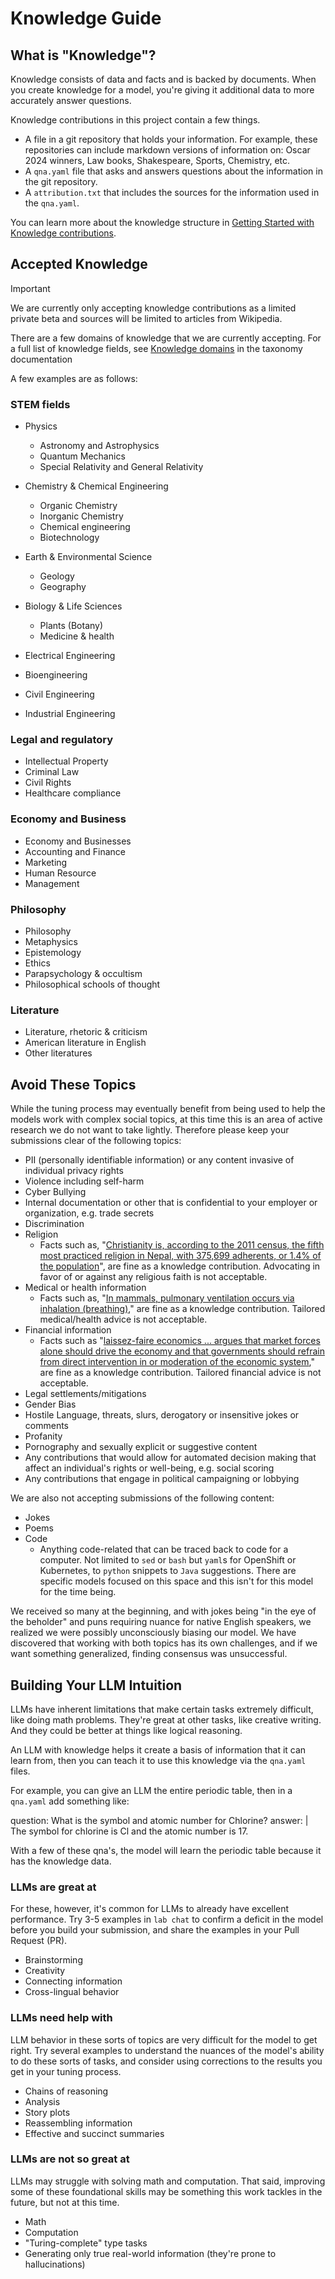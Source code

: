 # Knowledge Guide
## What is "Knowledge"?

Knowledge consists of data and facts and is backed by documents. When you create knowledge for a model, you're giving it additional data to more accurately answer questions.

Knowledge contributions in this project contain a few things. 
- A file in a git repository that holds your information. For example, these repositories can include markdown versions of information on: Oscar 2024 winners, Law books, Shakespeare, Sports, Chemistry, etc. 
- A `qna.yaml` file that asks and answers questions about the information in the git repository.  
- A `attribution.txt` that includes the sources for the information used in the `qna.yaml`.

You can learn more about the knowledge structure in [Getting Started with Knowledge contributions](https://github.com/instructlab/taxonomy/blob/main/README.md#getting-started-with-knowledge-contributions).

## Accepted Knowledge 

> [!IMPORTANT]
> We are currently only accepting knowledge contributions as a limited private beta and sources will be limited to articles from Wikipedia.

There are a few domains of knowledge that we are currently accepting. For a full list of knowledge fields, see [Knowledge domains](https://github.com/instructlab/taxonomy/blob/main/knowledge/knowledge_domains.md) in the taxonomy documentation 

A few examples are as follows:

### STEM fields

- Physics
    - Astronomy and Astrophysics
    - Quantum Mechanics
    - Special Relativity and General Relativity

- Chemistry & Chemical Engineering
    - Organic Chemistry
    - Inorganic Chemistry
    - Chemical engineering
    - Biotechnology

- Earth & Environmental Science
    - Geology
    - Geography

- Biology & Life Sciences
    - Plants (Botany)
    - Medicine & health

- Electrical Engineering
- Bioengineering
- Civil Engineering
- Industrial Engineering

### Legal and regulatory 

- Intellectual Property
- Criminal Law
- Civil Rights
- Healthcare compliance

### Economy and Business

- Economy and Businesses
- Accounting and Finance
- Marketing
- Human Resource
- Management

### Philosophy 

- Philosophy
- Metaphysics
- Epistemology
- Ethics
- Parapsychology & occultism
- Philosophical schools of thought

### Literature

- Literature, rhetoric & criticism
- American literature in English
- Other literatures

## Avoid These Topics

While the tuning process may eventually benefit from being used to help the models work with complex social topics, at this time this is an area of active research we do not want to take lightly. Therefore please keep your submissions clear of the following topics:

* PII (personally identifiable information) or any content invasive of individual privacy rights
* Violence including self-harm
* Cyber Bullying
* Internal documentation or other that is confidential to your employer or organization, e.g. trade secrets
* Discrimination
* Religion
  * Facts such as, "[Christianity is, according to the 2011 census, the fifth most practiced religion in Nepal, with 375,699 adherents, or 1.4% of the population](https://en.wikipedia.org/wiki/Christianity_in_Nepal)", are fine as a knowledge contribution. Advocating in favor of or against any religious faith is not acceptable.
* Medical or health information
  * Facts such as,  "[In mammals, pulmonary ventilation occurs via inhalation (breathing)](https://opentextbc.ca/biology/chapter/11-3-circulatory-and-respiratory-systems/)," are fine as a knowledge contribution. Tailored medical/health advice is not acceptable.
* Financial information
  * Facts such as "[laissez-faire economics ... argues that market forces alone should drive the economy and that governments should refrain from direct intervention in or moderation of the economic system](https://openstax.org/books/world-history-volume-2/pages/6-3-capitalism-and-the-first-industrial-revolution)," are fine as a knowledge contribution. Tailored financial advice is not acceptable.
* Legal settlements/mitigations
* Gender Bias
* Hostile Language, threats, slurs, derogatory or insensitive jokes or comments
* Profanity
* Pornography and sexually explicit or suggestive content
* Any contributions that would allow for automated decision making that affect an individual's rights or well-being, e.g. social scoring
* Any contributions that engage in political campaigning or lobbying

We are also not accepting submissions of the following content:
* Jokes
* Poems
* Code
  * Anything code-related that can be traced back to code for a computer. Not limited to `sed` or `bash` but `yaml`s for OpenShift or Kubernetes, to `python` snippets to `Java` suggestions. There are specific models focused on this space and this isn't for this model for the time being.

We received so many at the beginning, and with jokes being "in the eye of the beholder" and puns requiring nuance for native English speakers, we realized we were possibly unconsciously biasing our model. We have discovered that working with both topics has its own challenges, and if we want something generalized, finding consensus was unsuccessful.
## Building Your LLM Intuition

LLMs have inherent limitations that make certain tasks extremely difficult, like doing math problems. They're great at other tasks, like creative writing. And they could be better at things like logical reasoning. 

An LLM with knowledge helps it create a basis of information that it can learn from, then you can teach it to use this knowledge via the `qna.yaml` files. 

For example, you can give an LLM the entire periodic table, then in a `qna.yaml` add something like: 

question: What is the symbol and atomic number for Chlorine?
answer: | 
        The symbol for chlorine is Cl and the atomic number is 17.

With a few of these qna's, the model will learn the periodic table because it has the knowledge data. 
### LLMs are great at

For these, however, it's common for LLMs to already have excellent performance. Try 3-5 examples in `lab chat` to confirm a deficit in the model before you build your submission, and share the examples in your Pull Request (PR).

* Brainstorming
* Creativity
* Connecting information
* Cross-lingual behavior
### LLMs need help with

LLM behavior in these sorts of topics are very difficult for the model to get right. Try several examples to understand the nuances of the model's ability to do these sorts of tasks, and consider using corrections to the results you get in your tuning process.

* Chains of reasoning
* Analysis
* Story plots
* Reassembling information
* Effective and succinct summaries
### LLMs are not so great at

LLMs may struggle with solving math and computation. That said, improving some of these foundational skills may be something this work tackles in the future, but not at this time.

* Math
* Computation
* "Turing-complete" type tasks
* Generating only true real-world information (they're prone to hallucinations)